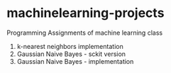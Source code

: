 # machinelearning-projects
Programming Assignments of machine learning class

1. k-nearest neighbors implementation
2. Gaussian Naive Bayes - sckit version 
3. Gaussian Naive Bayes - implementation
